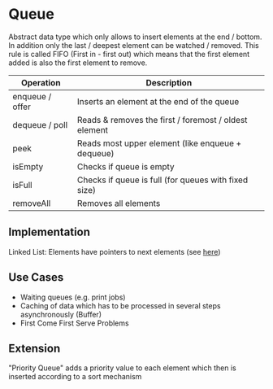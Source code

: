 # Queue

Abstract data type which only allows to insert elements at the end / bottom. In addition only the last / deepest element can be watched / removed. This rule is called FIFO (First in - first out) which means that the first element added is also the first element to remove.

| Operation         | Description                                           |
| ------------------| ------------------------------------------------------|
| enqueue / offer   | Inserts an element at the end of the queue            |
| dequeue / poll    | Reads & removes the first / foremost / oldest element |
| peek              | Reads most upper element (like enqueue + dequeue)     |
| isEmpty           | Checks if queue is empty                              |
| isFull            | Checks if queue is full (for queues with fixed size)  |
| removeAll         | Removes all elements                                  |

## Implementation

Linked List: Elements have pointers to next elements (see <a href="https://www.programiz.com/dsa/linked-list">here</a>) 

## Use Cases

- Waiting queues (e.g. print jobs)
- Caching of data which has to be processed in several steps asynchronously (Buffer)
- First Come First Serve Problems

## Extension

"Priority Queue" adds a priority value to each element which then is inserted according to a sort mechanism